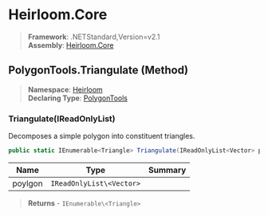 # Heirloom.Core

> **Framework**: .NETStandard,Version=v2.1  
> **Assembly**: [Heirloom.Core][0]

## PolygonTools.Triangulate (Method)

> **Namespace**: [Heirloom][0]  
> **Declaring Type**: [PolygonTools][1]

### Triangulate(IReadOnlyList<Vector>)

Decomposes a simple polygon into constituent triangles.

```cs
public static IEnumerable<Triangle> Triangulate(IReadOnlyList<Vector> poylgon)
```

| Name    | Type                     | Summary |
|---------|--------------------------|---------|
| poylgon | `IReadOnlyList\<Vector>` |         |

> **Returns** - `IEnumerable\<Triangle>`

[0]: ../../../Heirloom.Core.md
[1]: ../PolygonTools.md
